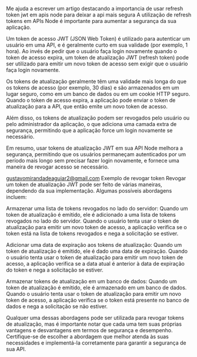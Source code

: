 Me ajuda a escrever um artigo destacando a importancia de usar refresh token jwt em apis node para deixar a api mais segura
A utilização de refresh tokens em APIs Node é importante para aumentar a segurança da sua aplicação.

Um token de acesso JWT (JSON Web Token) é utilizado para autenticar um usuário em uma API, e é geralmente curto em sua validade (por exemplo, 1 hora). Ao invés de pedir que o usuário faça login novamente quando o token de acesso expira, um token de atualização JWT (refresh token) pode ser utilizado para emitir um novo token de acesso sem exigir que o usuário faça login novamente.

Os tokens de atualização geralmente têm uma validade mais longa do que os tokens de acesso (por exemplo, 30 dias) e são armazenados em um lugar seguro, como em um banco de dados ou em um cookie HTTP seguro. Quando o token de acesso expira, a aplicação pode enviar o token de atualização para a API, que então emite um novo token de acesso.

Além disso, os tokens de atualização podem ser revogados pelo usuário ou pelo administrador da aplicação, o que adiciona uma camada extra de segurança, permitindo que a aplicação force um login novamente se necessário.

Em resumo, usar tokens de atualização JWT em sua API Node melhora a segurança, permitindo que os usuários permaneçam autenticados por um período mais longo sem precisar fazer login novamente, e fornece uma maneira de revogar acesso se necessário.




gustavomirandadeaguiar2@gmail.com
Exemplo de revogar token
Revogar um token de atualização JWT pode ser feito de várias maneiras, dependendo da sua implementação. Algumas possíveis abordagens incluem:

Armazenar uma lista de tokens revogados no lado do servidor: Quando um token de atualização é emitido, ele é adicionado a uma lista de tokens revogados no lado do servidor. Quando o usuário tenta usar o token de atualização para emitir um novo token de acesso, a aplicação verifica se o token está na lista de tokens revogados e nega a solicitação se estiver.

Adicionar uma data de expiração aos tokens de atualização: Quando um token de atualização é emitido, ele é dado uma data de expiração. Quando o usuário tenta usar o token de atualização para emitir um novo token de acesso, a aplicação verifica se a data atual é anterior à data de expiração do token e nega a solicitação se estiver.

Armazenar tokens de atualização em um banco de dados: Quando um token de atualização é emitido, ele é armazenado em um banco de dados. Quando o usuário tenta usar o token de atualização para emitir um novo token de acesso, a aplicação verifica se o token está presente no banco de dados e nega a solicitação se não estiver.

Qualquer uma dessas abordagens pode ser utilizada para revogar tokens de atualização, mas é importante notar que cada uma tem suas próprias vantagens e desvantagens em termos de segurança e desempenho. Certifique-se de escolher a abordagem que melhor atenda às suas necessidades e implementá-la corretamente para garantir a segurança de sua API.